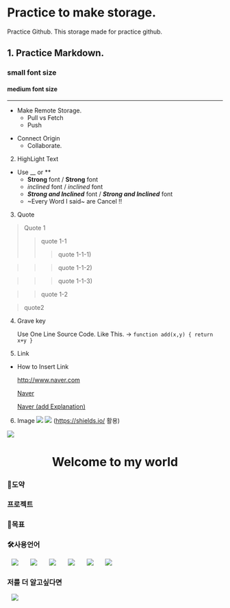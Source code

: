 # Practice to make storage.
Practice Github.
This storage made for practice github.

## 1. Practice Markdown.
### small font size
#### medium font size
---

+ Make Remote Storage.
  - Pull vs Fetch
  * Push
- Connect Origin
  * Collaborate.

2. HighLight Text
  + Use  __ or ** 
    - __Strong__ font / **Strong** font
    - _inclined_ font / *inclined* font
    - ___Strong and Inclined___ font / ***Strong and Inclined*** font 
    - ~Every Word I said~ are Cancel !! 

3. Quote 
 > Quote 1
 >> quote 1-1
 >>> quote 1-1-1)
 
 >>> quote 1-1-2)
 
 >>> quote 1-1-3)
 
 >> quote 1-2
 
 > quote2

4. Grave key
   
   Use One Line Source Code. Like This. -> `function add(x,y) { return x+y } `
5. Link
 - How to Insert Link
 
   <http://www.naver.com>
   
   [Naver](http://www.naver.com)
   
   [Naver (add Explanation)](http://www.naver.com, "naver link")
   
6. Image
<img src="https://img.shields.io/badge/AmazoneEC2-FF9900?style=flat-square&logo=Amazon&logoColor=black"/> <img src="https://img.shields.io/badge/Python-3776AB?style=flat-square&logo=Python&logoColor=white"/>
(https://shields.io/ 활용)

<img src="https://img.shields.io/badge/Asp.net-00599C?style=flat-square&logo=C%2B%2B&logoColor=black"/> 





<h1 align="center">Welcome to my world</h1>

<h3>🦢도약</h3>

<h3>프로젝트</h3>

<h3>🤗목표</h3>

<h3>🛠사용언어</h3>
<div>
<img src="https://img.shields.io/badge/Java-007396?style=flat-square&logo=Java&logoColor=white" style="height : auto; margin-left : 10px; margin-right : 10px;"/></a>&nbsp;
<img src="https://img.shields.io/badge/SpringFramework-6DB33F?style=flat-square&logo=Spring&logoColor=white" style="height : auto; margin-left : 10px; margin-right : 10px;"/></a>&nbsp;
<img src="https://img.shields.io/badge/MySQL-4479A1?style=flat-square&logo=MySQL&logoColor=white" style="height : auto; margin-left : 10px; margin-right : 10px;"/></a>&nbsp;
<img src="https://img.shields.io/badge/HTML5-E34F26?style=flat-square&logo=HTML5&logoColor=white" style="height : auto; margin-left : 10px; margin-right : 10px;"/></a>&nbsp;
<img src="https://img.shields.io/badge/CSS3-1572B6?style=flat-square&logo=CSS3&logoColor=white" style="height : auto; margin-left : 10px; margin-right : 10px;"/></a>&nbsp;
<img src="https://img.shields.io/badge/JavaScript-F7DF1E?style=flat-square&logo=JavaScript&logoColor=white" style="height : auto; margin-left : 10px; margin-right : 10px;"/></a>&nbsp;
</div>

<h3>저를 더 알고싶다면</h3>
<a href="https://joonrg63@gmail.com">
    <img src="http://img.shields.io/badge/Gmail-EA4335?style=flat&logo=Gmail&logoColor=white&link=https://joonrg63@gmail.com"
        style="height : auto; margin-left : 10px; margin-right : 10px;"/>
</a>



























